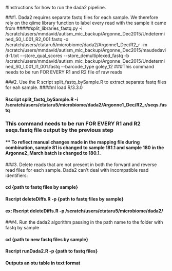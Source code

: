 #Instructions for how to run the dada2 pipeline.

###1. Dada2 requires separate fastq files for each sample. We therefore rely on the qiime library function to label every read with the sample it came from
#####split_libraries_fastq.py -i /scratch/users/mmdavid/autism_mic_backup/Argonne_Dec2015/Undetermined_S0_L001_R2_001.fastq -o /scratch/users/ctataru5/microbiome/dada2/Argonne1_Dec/R2_r -m /scratch/users/mmdavid/autism_mic_backup/Argonne_Dec2015/maudedavid-1.txt --store_qual_scores --store_demultiplexed_fastq -b /scratch/users/mmdavid/autism_mic_backup/Argonne_Dec2015/Undetermined_S0_L001_I1_001.fastq --barcode_type goley_12
###This command needs to be run FOR EVERY R1 and R2 file of raw reads


###2. Use the R script split_fastq_bySample.R to extract separate fastq files for eah sample.
####ml load R/3.3.0 
#### Rscript split_fastq_bySample.R -i /scratch/users/ctataru5/microbiome/dada2/Argonne1_Dec/R2_r/seqs.fastq
### This command needs to be run FOR EVERY R1 and R2 seqs.fastq file output by the previous step
#### ** To reflect manual changes made in the mapping file during combination, sample 81 is changed to sample 181.1 and sample 180 in the Argonne2_March batch is changed to 180.1.

###3. Delete reads that are not present in both the forward and reverse read files for each sample. Dada2 can't deal with incompatible read identifiers:
#### cd {path to fastq files by sample}
#### Rscript deleteDiffs.R -p {path to fastq files by sample}
#### ex: Rscript deleteDiffs.R -p /scratch/users/ctataru5/microbiome/dada2/ 

###4. Run the dada2 algorithm passing in the path name to the folder with fastq by sample
#### cd {path to new fastq files by sample}
####  Rscript runDada2.R -p {path to fastq files}
####  Outputs an otu table in text format
